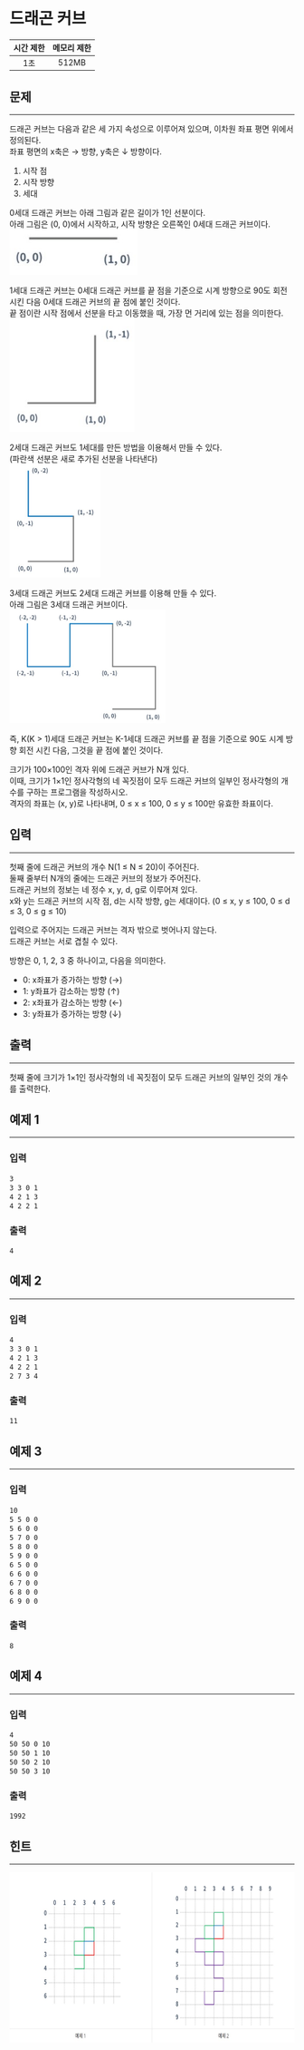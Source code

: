 드래곤 커브
============================
|시간 제한|메모리 제한|
|:---:|:---:|
|1초|512MB|

## 문제
-------
드래곤 커브는 다음과 같은 세 가지 속성으로 이루어져 있으며, 이차원 좌표 평면 위에서 정의된다.</br>
좌표 평면의 x축은 → 방향, y축은 ↓ 방향이다.</br>

1. 시작 점
2. 시작 방향
3. 세대

0세대 드래곤 커브는 아래 그림과 같은 길이가 1인 선분이다.</br>
아래 그림은 (0, 0)에서 시작하고, 시작 방향은 오른쪽인 0세대 드래곤 커브이다.</br>
<img src="./dragon_curve_1.jpg" height="80">

1세대 드래곤 커브는 0세대 드래곤 커브를 끝 점을 기준으로 시계 방향으로 90도 회전시킨 다음 0세대 드래곤 커브의 끝 점에 붙인 것이다.</br>
끝 점이란 시작 점에서 선분을 타고 이동했을 때, 가장 먼 거리에 있는 점을 의미한다.</br>
<img src="./dragon_curve_2.jpg" height="200">

2세대 드래곤 커브도 1세대를 만든 방법을 이용해서 만들 수 있다.</br>
(파란색 선분은 새로 추가된 선분을 나타낸다)</br>
<img src="./dragon_curve_3.jpg" height="200">

3세대 드래곤 커브도 2세대 드래곤 커브를 이용해 만들 수 있다.</br>
아래 그림은 3세대 드래곤 커브이다.</br>
<img src="./dragon_curve_4.jpg" height="200">

즉, K(K > 1)세대 드래곤 커브는 K-1세대 드래곤 커브를 끝 점을 기준으로 90도 시계 방향 회전 시킨 다음, 그것을 끝 점에 붙인 것이다.</br>

크기가 100×100인 격자 위에 드래곤 커브가 N개 있다.</br>
이때, 크기가 1×1인 정사각형의 네 꼭짓점이 모두 드래곤 커브의 일부인 정사각형의 개수를 구하는 프로그램을 작성하시오.</br>
격자의 좌표는 (x, y)로 나타내며, 0 ≤ x ≤ 100, 0 ≤ y ≤ 100만 유효한 좌표이다.</br>

## 입력
-------
첫째 줄에 드래곤 커브의 개수 N(1 ≤ N ≤ 20)이 주어진다.</br>
둘째 줄부터 N개의 줄에는 드래곤 커브의 정보가 주어진다.</br>
드래곤 커브의 정보는 네 정수 x, y, d, g로 이루어져 있다.</br>
x와 y는 드래곤 커브의 시작 점, d는 시작 방향, g는 세대이다. (0 ≤ x, y ≤ 100, 0 ≤ d ≤ 3, 0 ≤ g ≤ 10)</br>

입력으로 주어지는 드래곤 커브는 격자 밖으로 벗어나지 않는다.</br>
드래곤 커브는 서로 겹칠 수 있다.</br>

방향은 0, 1, 2, 3 중 하나이고, 다음을 의미한다.</br>

* 0: x좌표가 증가하는 방향 (→)
* 1: y좌표가 감소하는 방향 (↑)
* 2: x좌표가 감소하는 방향 (←)
* 3: y좌표가 증가하는 방향 (↓)

## 출력
-------
첫째 줄에 크기가 1×1인 정사각형의 네 꼭짓점이 모두 드래곤 커브의 일부인 것의 개수를 출력한다.</br>

## 예제 1
-------
### 입력
```
3
3 3 0 1
4 2 1 3
4 2 2 1
```
### 출력
```
4
```

## 예제 2
-------
### 입력
```
4
3 3 0 1
4 2 1 3
4 2 2 1
2 7 3 4
```
### 출력
```
11
```

## 예제 3
-------
### 입력
```
10
5 5 0 0
5 6 0 0
5 7 0 0
5 8 0 0
5 9 0 0
6 5 0 0
6 6 0 0
6 7 0 0
6 8 0 0
6 9 0 0
```
### 출력
```
8
```

## 예제 4
-------
### 입력
```
4
50 50 0 10
50 50 1 10
50 50 2 10
50 50 3 10
```
### 출력
```
1992
```

## 힌트
-------
<img src="./dragon_curve_5.jpg" height="300">
